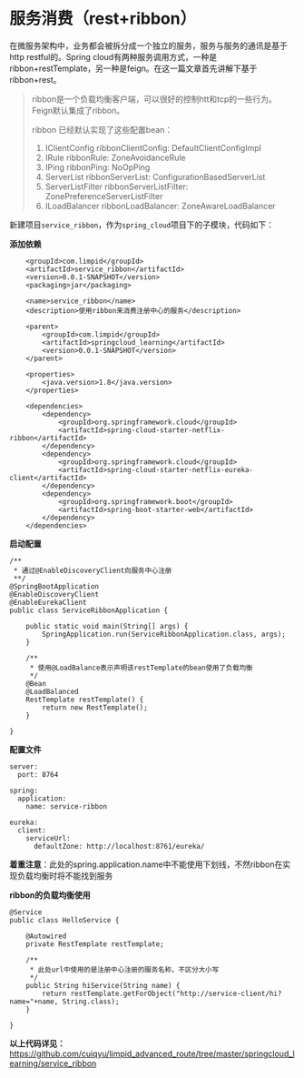 # 服务消费（rest+ribbon）

在微服务架构中，业务都会被拆分成一个独立的服务，服务与服务的通讯是基于http restful的。Spring cloud有两种服务调用方式，一种是ribbon+restTemplate，另一种是feign。在这一篇文章首先讲解下基于ribbon+rest。

> ribbon是一个负载均衡客户端，可以很好的控制htt和tcp的一些行为。Feign默认集成了ribbon。
>  
> ribbon 已经默认实现了这些配置bean：
> 1. IClientConfig ribbonClientConfig: DefaultClientConfigImpl
> 2. IRule ribbonRule: ZoneAvoidanceRule
> 3. IPing ribbonPing: NoOpPing
> 4. ServerList ribbonServerList: ConfigurationBasedServerList
> 5. ServerListFilter ribbonServerListFilter: ZonePreferenceServerListFilter
> 6. ILoadBalancer ribbonLoadBalancer: ZoneAwareLoadBalancer

新建项目`service_ribbon`，作为`spring_cloud`项目下的子模块，代码如下：

**添加依赖**
```
    <groupId>com.limpid</groupId>
    <artifactId>service_ribbon</artifactId>
    <version>0.0.1-SNAPSHOT</version>
    <packaging>jar</packaging>

    <name>service_ribbon</name>
    <description>使用ribbon来消费注册中心的服务</description>

    <parent>
        <groupId>com.limpid</groupId>
        <artifactId>springcloud_learning</artifactId>
        <version>0.0.1-SNAPSHOT</version>
    </parent>

    <properties>
        <java.version>1.8</java.version>
    </properties>

    <dependencies>
        <dependency>
            <groupId>org.springframework.cloud</groupId>
            <artifactId>spring-cloud-starter-netflix-ribbon</artifactId>
        </dependency>
        <dependency>
            <groupId>org.springframework.cloud</groupId>
            <artifactId>spring-cloud-starter-netflix-eureka-client</artifactId>
        </dependency>
        <dependency>
            <groupId>org.springframework.boot</groupId>
            <artifactId>spring-boot-starter-web</artifactId>
        </dependency>
    </dependencies>
```

**启动配置**

```
/**
 * 通过@EnableDiscoveryClient向服务中心注册
 **/
@SpringBootApplication
@EnableDiscoveryClient
@EnableEurekaClient
public class ServiceRibbonApplication {

    public static void main(String[] args) {
        SpringApplication.run(ServiceRibbonApplication.class, args);
    }

    /**
     * 使用@LoadBalance表示声明该restTemplate的bean使用了负载均衡
     */
    @Bean
    @LoadBalanced
    RestTemplate restTemplate() {
        return new RestTemplate();
    }

}
```

**配置文件**

```
server:
  port: 8764

spring:
  application:
    name: service-ribbon

eureka:
  client:
    serviceUrl:
      defaultZone: http://localhost:8761/eureka/
```

**着重注意**：此处的spring.application.name中不能使用下划线，不然ribbon在实现负载均衡时将不能找到服务

**ribbon的负载均衡使用**

```
@Service
public class HelloService {

    @Autowired
    private RestTemplate restTemplate;
    
    /**
     * 此处url中使用的是注册中心注册的服务名称，不区分大小写
     */
    public String hiService(String name) {
        return restTemplate.getForObject("http://service-client/hi?name="+name, String.class);
    }

}
```

**以上代码详见：** https://github.com/cuiqyu/limpid_advanced_route/tree/master/springcloud_learning/service_ribbon
